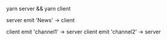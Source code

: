 yarn server && yarn client

server emit 'News' -> client

client emit 'channel1' -> server
client emit 'channel2' -> server